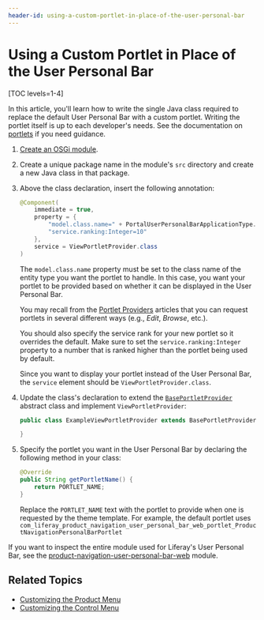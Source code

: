 ```yaml
---
header-id: using-a-custom-portlet-in-place-of-the-user-personal-bar
---
```


# Using a Custom Portlet in Place of the User Personal Bar

[TOC levels=1-4]

In this article, you'll learn how to write the single Java class required to
replace the default User Personal Bar with a custom portlet. Writing the
portlet itself is up to each developer's needs. See the documentation on
[portlets](/docs/7-2/frameworks/-/knowledge_base/f/portlets)
if you need guidance.

1.  [Create an OSGi module](/docs/7-2/reference/-/knowledge_base/r/creating-a-project).

2.  Create a unique package name in the module's `src` directory and create a
    new Java class in that package.

3.  Above the class declaration, insert the following annotation:

    ```java
    @Component(
        immediate = true,
        property = {
            "model.class.name=" + PortalUserPersonalBarApplicationType.UserPersonalBar.CLASS_NAME,
            "service.ranking:Integer=10"
        },
        service = ViewPortletProvider.class
    )
    ```

     The `model.class.name` property must be set to the class name of the entity
     type you want the portlet to handle. In this case, you want your portlet to
     be provided based on whether it can be displayed in the User Personal Bar.

     You may recall from the 
     [Portlet Providers](/docs/7-2/frameworks/-/knowledge_base/f/embedding-portlets-in-themes)
     articles that you can request portlets in several different ways (e.g.,
     *Edit*, *Browse*, etc.).

     You should also specify the service rank for your new portlet so it
     overrides the default. Make sure to set the `service.ranking:Integer`
     property to a number that is ranked higher than the portlet being used by
     default.

     Since you want to display your portlet instead of the User Personal Bar,
     the `service` element should be `ViewPortletProvider.class`.

4.  Update the class's declaration to extend the 
    [`BasePortletProvider`](@platform-ref@/7.2-latest/javadocs/portal-kernel/com/liferay/portal/kernel/portlet/BasePortletProvider.html)
    abstract class and implement `ViewPortletProvider`:

    ```java
    public class ExampleViewPortletProvider extends BasePortletProvider implements ViewPortletProvider {

    }
    ```

5.  Specify the portlet you want in the User Personal Bar by declaring the
    following method in your class:

    ```java
    @Override
    public String getPortletName() {
        return PORTLET_NAME;
    }
    ```

    Replace the `PORTLET_NAME` text with the portlet to provide when one is
    requested by the theme template. For example, the default portlet uses
    `com_liferay_product_navigation_user_personal_bar_web_portlet_ProductNavigationPersonalBarPortlet`

If you want to inspect the entire module used for Liferay's User Personal Bar,
see the
[product-navigation-user-personal-bar-web](https://github.com/liferay/liferay-portal/tree/7.2.0-ga1/modules/apps/product-navigation/product-navigation-user-personal-bar-web) module.

## Related Topics

- [Customizing the Product Menu](/docs/7-2/customization/-/knowledge_base/c/customizing-the-product-menu)
- [Customizing the Control Menu](/docs/7-2/customization/-/knowledge_base/c/customizing-the-control-menu)
